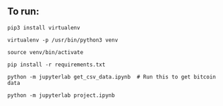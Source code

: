 ## To run:
```
pip3 install virtualenv
```
```
virtualenv -p /usr/bin/python3 venv
```
```
source venv/bin/activate
```
```
pip install -r requirements.txt
```
```
python -m jupyterlab get_csv_data.ipynb  # Run this to get bitcoin data
```

```
python -m jupyterlab project.ipynb
```
